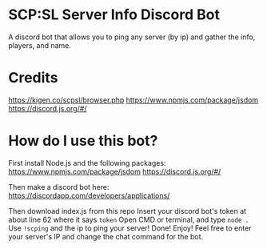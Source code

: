 # SCP:SL Server Info Discord Bot
A discord bot that allows you to ping any server (by ip) and gather the info, players, and name.
# Credits
https://kigen.co/scpsl/browser.php
https://www.npmjs.com/package/jsdom
https://discord.js.org/#/
# How do I use this bot?
First install Node.js and the following packages:
https://www.npmjs.com/package/jsdom
https://discord.js.org/#/

Then make a discord bot here:
https://discordapp.com/developers/applications/

Then download index.js from this repo
Insert your discord bot's token at about line 62 where it says `token`
Open CMD or terminal, and type `node .`
Use `!scping` and  the ip to ping your server!
Done! Enjoy! Feel free to enter your server's IP and change the chat command for the bot.
